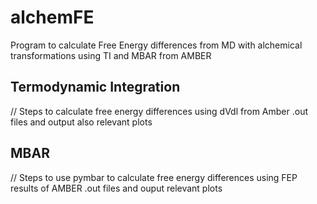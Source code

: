 # alchemFE
Program to calculate Free Energy differences from MD with alchemical transformations using TI and MBAR from AMBER

## Termodynamic Integration
// Steps to calculate free energy differences using dVdl from Amber .out files and output also relevant plots

## MBAR
// Steps to use pymbar to calculate free energy differences using FEP results of AMBER .out files and ouput relevant plots
